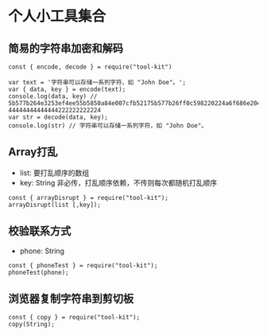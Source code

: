 # 个人小工具集合

## 简易的字符串加密和解码
```
const { encode, decode } = require("tool-kit")

var text = '字符串可以存储一系列字符，如 "John Doe"。';
var { data, key } = encode(text);
console.log(data, key) // 5b577b264e3253ef4ee55b5850a84e007cfb52175b577b26ff0c598220224a6f686e20446f65223002 44444444444444222222222224
var str = decode(data, key);
console.log(str) // 字符串可以存储一系列字符，如 "John Doe"。
```

## Array打乱
- list: 要打乱顺序的数组
- key: String 非必传，打乱顺序依赖，不传则每次都随机打乱顺序
```
const { arrayDisrupt } = require("tool-kit");
arrayDisrupt(list [,key]);
```

## 校验联系方式
- phone: String
```
const { phoneTest } = require("tool-kit");
phoneTest(phone);
```


## 浏览器复制字符串到剪切板
```
const { copy } = require("tool-kit");
copy(String);
```


